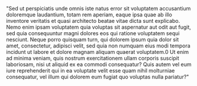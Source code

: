 "Sed ut perspiciatis unde omnis iste natus error sit voluptatem accusantium doloremque laudantium, totam rem aperiam, eaque ipsa 
quae ab illo inventore veritatis et quasi architecto beatae vitae dicta sunt explicabo. Nemo enim ipsam voluptatem quia voluptas 
sit aspernatur aut odit aut fugit, sed quia consequuntur magni dolores eos qui ratione voluptatem sequi nesciunt. Neque porro
quisquam turn, qui dolorem ipsum quia dolor sit amet, consectetur, 
adipisci velit, sed quia non numquam eius modi tempora 
incidunt ut labore et dolore magnam aliquam quaerat voluptatem.0 
Ut enim ad minima veniam, quis nostrum exercitationem ullam 
corporis suscipit laboriosam, nisi ut aliquid ex ea commodi consequatur? 
Quis autem vel eum iure reprehenderit qui in ea
voluptate velit esse quam nihil molturniae consequatur, 
vel illum qui dolorem eum fugiat quo voluptas nulla pariatur?"